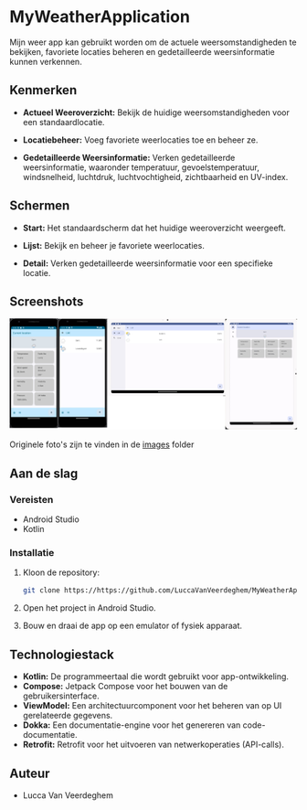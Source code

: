 # MyWeatherApplication

Mijn weer app kan gebruikt worden om de actuele weersomstandigheden te bekijken, favoriete locaties beheren en gedetailleerde weersinformatie kunnen verkennen.

## Kenmerken

- **Actueel Weeroverzicht:** Bekijk de huidige weersomstandigheden voor een standaardlocatie.

- **Locatiebeheer:** Voeg favoriete weerlocaties toe en beheer ze.

- **Gedetailleerde Weersinformatie:** Verken gedetailleerde weersinformatie, waaronder temperatuur, gevoelstemperatuur, windsnelheid, luchtdruk, luchtvochtigheid, zichtbaarheid en UV-index.

## Schermen

- **Start:** Het standaardscherm dat het huidige weeroverzicht weergeeft.

- **Lijst:** Bekijk en beheer je favoriete weerlocaties.

- **Detail:** Verken gedetailleerde weersinformatie voor een specifieke locatie.

## Screenshots

![Overview verschillende schermen](/images/overview.png "Overview schermen")

Originele foto's zijn te vinden in de [images](images) folder

## Aan de slag

### Vereisten

- Android Studio
- Kotlin

### Installatie

1. Kloon de repository:

   ```bash
   git clone https://https://github.com/LuccaVanVeerdeghem/MyWeatherApplication.git
   ````

2. Open het project in Android Studio.

3. Bouw en draai de app op een emulator of fysiek apparaat.

## Technologiestack

- **Kotlin:** De programmeertaal die wordt gebruikt voor app-ontwikkeling.
- **Compose:** Jetpack Compose voor het bouwen van de gebruikersinterface.
- **ViewModel:** Een architectuurcomponent voor het beheren van op UI gerelateerde gegevens.
- **Dokka:** Een documentatie-engine voor het genereren van code-documentatie.
- **Retrofit:** Retrofit voor het uitvoeren van netwerkoperaties (API-calls).

## Auteur

- Lucca Van Veerdeghem

